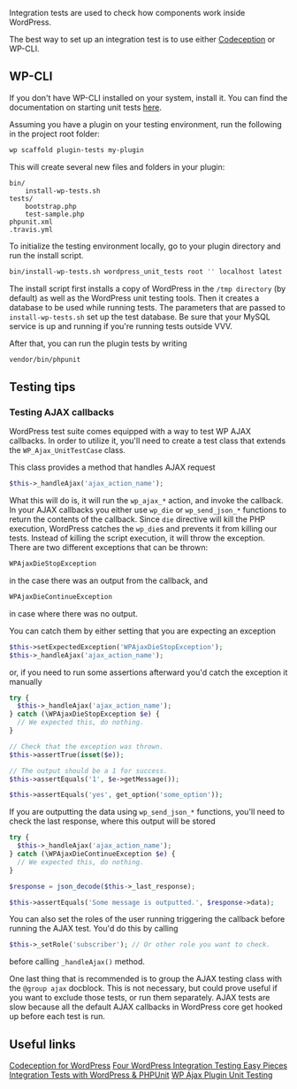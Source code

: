 Integration tests are used to check how components work inside WordPress.

The best way to set up an integration test is to use either [Codeception]((https://codeception.com/for/wordpress)) or WP-CLI.

## WP-CLI

If you don't have WP-CLI installed on your system, install it. You can find the documentation on starting unit tests [here](https://make.wordpress.org/cli/handbook/plugin-unit-tests/).

Assuming you have a plugin on your testing environment, run the following in the project root folder:

```bash
wp scaffold plugin-tests my-plugin
```
This will create several new files and folders in your plugin:

```
bin/
    install-wp-tests.sh
tests/
    bootstrap.php
    test-sample.php
phpunit.xml
.travis.yml
```

To initialize the testing environment locally, go to your plugin directory and run the install script.

```bash
bin/install-wp-tests.sh wordpress_unit_tests root '' localhost latest
```

The install script first installs a copy of WordPress in the `/tmp directory` (by default) as well as the WordPress unit testing tools. Then it creates a database to be used while running tests. The parameters that are passed to `install-wp-tests.sh` set up the test database. Be sure that your MySQL service is up and running if you're running tests outside VVV.

After that, you can run the plugin tests by writing

```bash
vendor/bin/phpunit
```

## Testing tips

### Testing AJAX callbacks

WordPress test suite comes equipped with a way to test WP AJAX callbacks. In order to utilize it, you'll need to create a test class that extends the `WP_Ajax_UnitTestCase` class.

This class provides a method that handles AJAX request

```php
$this->_handleAjax('ajax_action_name');
```

What this will do is, it will run the `wp_ajax_*` action, and invoke the callback. In your AJAX callbacks you either use `wp_die` or `wp_send_json_*` functions to return the contents of the callback. Since `die` directive will kill the PHP execution, WordPress  catches the `wp_die`s and prevents it from killing our tests.
Instead of killing the script execution, it will throw the exception. There are two different exceptions that can be thrown:

```php
WPAjaxDieStopException
```

in the case there was an output from the callback, and

```php
WPAjaxDieContinueException
```

in case where there was no output.

You can catch them by either setting that you are expecting an exception

```php
$this->setExpectedException('WPAjaxDieStopException');
$this->_handleAjax('ajax_action_name');
```

or, if you need to run some assertions afterward you'd catch the exception it manually

```php
try {
  $this->_handleAjax('ajax_action_name');
} catch (\WPAjaxDieStopException $e) {
  // We expected this, do nothing.
}

// Check that the exception was thrown.
$this->assertTrue(isset($e));

// The output should be a 1 for success.
$this->assertEquals('1', $e->getMessage());

$this->assertEquals('yes', get_option('some_option'));
```

If you are outputting the data using `wp_send_json_*` functions, you'll need to check the last response, where this output will be stored

```php
try {
  $this->_handleAjax('ajax_action_name');
} catch (\WPAjaxDieContinueException $e) {
  // We expected this, do nothing.
}

$response = json_decode($this->_last_response);

$this->assertEquals('Some message is outputted.', $response->data);
```

You can also set the roles of the user running triggering the callback before running the AJAX test. You'd do this by calling

```php
$this->_setRole('subscriber'); // Or other role you want to check.
```

before calling `_handleAjax()` method.

One last thing that is recommended is to group the AJAX testing class with the `@group ajax` docblock. This is not necessary, but could prove useful if you want to exclude those tests, or run them separately.
AJAX tests are slow because all the default AJAX callbacks in WordPress core get hooked up before each test is run.

## Useful links

[Codeception for WordPress](https://codeception.com/for/wordpress)
[Four WordPress Integration Testing Easy Pieces](https://www.theaveragedev.com/four-wordpress-integration-testing-easy-pieces/)
[Integration Tests with WordPress & PHPUnit](https://aaemnnost.tv/2016/07/29/integration-tests-wordpress-phpunit/)
[WP Ajax Plugin Unit Testing](https://codesymphony.co/author/jdgrimesdev/page/4/)
